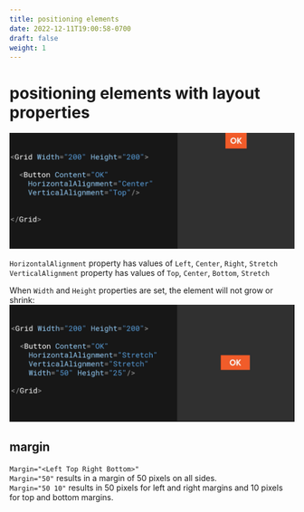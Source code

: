 ```yaml
---
title: positioning elements
date: 2022-12-11T19:00:58-0700
draft: false
weight: 1
---
```


# positioning elements with layout properties
![](./XAML_UI_Positioning-Elements-image1.png)

`HorizontalAlignment` property has values of `Left`, `Center`, `Right`, `Stretch`  
`VerticalAlignment` property has values of `Top`, `Center`, `Bottom`, `Stretch`  

When `Width` and `Height` properties are set, the element will not grow or shrink:  
![](./XAML_UI_Positioning-Elements-image2.png)

## margin
`Margin="<Left Top Right Bottom>"`  
`Margin="50"` results in a margin of 50 pixels on all sides.  
`Margin="50 10"` results in 50 pixels for left and right margins and 10 pixels for top and bottom margins.  

